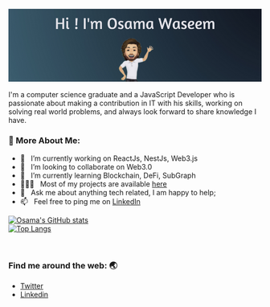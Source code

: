 ![Osama](./profileBanner.png)
 

I'm a computer science graduate and a JavaScript Developer who is passionate about making a contribution in IT with his skills, working on solving real world problems, and always look forward to share knowledge I have.

### 🧐 More About Me:

- 🔭 &nbsp; I’m currently working on ReactJs, NestJs, Web3.js
- 🤝 &nbsp; I’m looking to collaborate on Web3.0
- 🌱 &nbsp; I’m currently learning Blockchain, DeFi, SubGraph
- 👨🏻‍💻 &nbsp; Most of my projects are available [here](https://github.com/osamaKhan99?tab=repositories)
- 💬 &nbsp; Ask me about anything tech related, I am happy to help;
- 📫 &nbsp; Feel free to ping me on [LinkedIn](https://www.linkedin.com/in/osamakhan99/)



<a href='https://github.com/rahul-jha98/github-stats-transparent'>
  
![Osama's GitHub stats](https://github-readme-stats.vercel.app/api?username=osamaKhan99&show_icons=true&theme=tokyonight&hide=contribs,prs&count_private=true)
 <br>
[![Top Langs](https://github-readme-stats.vercel.app/api/top-langs/?username=osamaKhan99&layout=compact&theme=tokyonight)](https://github.com/anuraghazra/github-readme-stats)

</a>

<br>

### Find me around the web: :earth_asia:
- [Twitter](https://twitter.com/iOsama99)
- [Linkedin](https://www.linkedin.com/in/osamakhan99)
